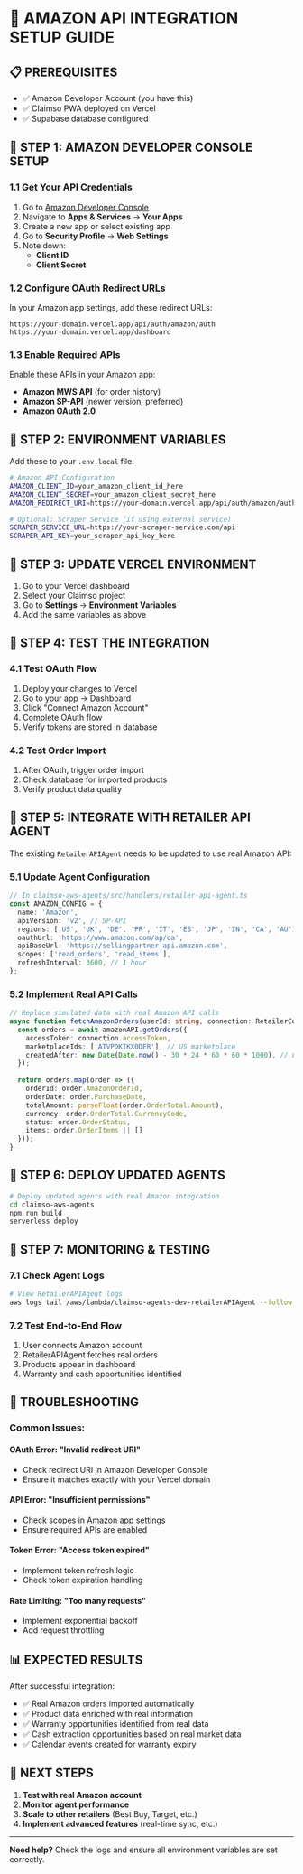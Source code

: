 # 🛒 AMAZON API INTEGRATION SETUP GUIDE

## **📋 PREREQUISITES**
- ✅ Amazon Developer Account (you have this)
- ✅ Claimso PWA deployed on Vercel
- ✅ Supabase database configured

## **🔧 STEP 1: AMAZON DEVELOPER CONSOLE SETUP**

### **1.1 Get Your API Credentials**
1. Go to [Amazon Developer Console](https://developer.amazon.com/)
2. Navigate to **Apps & Services** → **Your Apps**
3. Create a new app or select existing app
4. Go to **Security Profile** → **Web Settings**
5. Note down:
   - **Client ID**
   - **Client Secret**

### **1.2 Configure OAuth Redirect URLs**
In your Amazon app settings, add these redirect URLs:
```
https://your-domain.vercel.app/api/auth/amazon/auth
https://your-domain.vercel.app/dashboard
```

### **1.3 Enable Required APIs**
Enable these APIs in your Amazon app:
- **Amazon MWS API** (for order history)
- **Amazon SP-API** (newer version, preferred)
- **Amazon OAuth 2.0**

## **🔧 STEP 2: ENVIRONMENT VARIABLES**

Add these to your `.env.local` file:

```bash
# Amazon API Configuration
AMAZON_CLIENT_ID=your_amazon_client_id_here
AMAZON_CLIENT_SECRET=your_amazon_client_secret_here
AMAZON_REDIRECT_URI=https://your-domain.vercel.app/api/auth/amazon/auth

# Optional: Scraper Service (if using external service)
SCRAPER_SERVICE_URL=https://your-scraper-service.com/api
SCRAPER_API_KEY=your_scraper_api_key_here
```

## **🔧 STEP 3: UPDATE VERCEL ENVIRONMENT**

1. Go to your Vercel dashboard
2. Select your Claimso project
3. Go to **Settings** → **Environment Variables**
4. Add the same variables as above

## **🔧 STEP 4: TEST THE INTEGRATION**

### **4.1 Test OAuth Flow**
1. Deploy your changes to Vercel
2. Go to your app → Dashboard
3. Click "Connect Amazon Account"
4. Complete OAuth flow
5. Verify tokens are stored in database

### **4.2 Test Order Import**
1. After OAuth, trigger order import
2. Check database for imported products
3. Verify product data quality

## **🔧 STEP 5: INTEGRATE WITH RETAILER API AGENT**

The existing `RetailerAPIAgent` needs to be updated to use real Amazon API:

### **5.1 Update Agent Configuration**
```typescript
// In claimso-aws-agents/src/handlers/retailer-api-agent.ts
const AMAZON_CONFIG = {
  name: 'Amazon',
  apiVersion: 'v2', // SP-API
  regions: ['US', 'UK', 'DE', 'FR', 'IT', 'ES', 'JP', 'IN', 'CA', 'AU'],
  oauthUrl: 'https://www.amazon.com/ap/oa',
  apiBaseUrl: 'https://sellingpartner-api.amazon.com',
  scopes: ['read_orders', 'read_items'],
  refreshInterval: 3600, // 1 hour
};
```

### **5.2 Implement Real API Calls**
```typescript
// Replace simulated data with real Amazon API calls
async function fetchAmazonOrders(userId: string, connection: RetailerConnection): Promise<RetailerOrder[]> {
  const orders = await amazonAPI.getOrders({
    accessToken: connection.accessToken,
    marketplaceIds: ['ATVPDKIKX0DER'], // US marketplace
    createdAfter: new Date(Date.now() - 30 * 24 * 60 * 60 * 1000), // Last 30 days
  });
  
  return orders.map(order => ({
    orderId: order.AmazonOrderId,
    orderDate: order.PurchaseDate,
    totalAmount: parseFloat(order.OrderTotal.Amount),
    currency: order.OrderTotal.CurrencyCode,
    status: order.OrderStatus,
    items: order.OrderItems || []
  }));
}
```

## **🔧 STEP 6: DEPLOY UPDATED AGENTS**

```bash
# Deploy updated agents with real Amazon integration
cd claimso-aws-agents
npm run build
serverless deploy
```

## **🔧 STEP 7: MONITORING & TESTING**

### **7.1 Check Agent Logs**
```bash
# View RetailerAPIAgent logs
aws logs tail /aws/lambda/claimso-agents-dev-retailerAPIAgent --follow
```

### **7.2 Test End-to-End Flow**
1. User connects Amazon account
2. RetailerAPIAgent fetches real orders
3. Products appear in dashboard
4. Warranty and cash opportunities identified

## **🚨 TROUBLESHOOTING**

### **Common Issues:**

#### **OAuth Error: "Invalid redirect URI"**
- Check redirect URI in Amazon Developer Console
- Ensure it matches exactly with your Vercel domain

#### **API Error: "Insufficient permissions"**
- Check scopes in Amazon app settings
- Ensure required APIs are enabled

#### **Token Error: "Access token expired"**
- Implement token refresh logic
- Check token expiration handling

#### **Rate Limiting: "Too many requests"**
- Implement exponential backoff
- Add request throttling

## **📊 EXPECTED RESULTS**

After successful integration:
- ✅ Real Amazon orders imported automatically
- ✅ Product data enriched with real information
- ✅ Warranty opportunities identified from real data
- ✅ Cash extraction opportunities based on real market data
- ✅ Calendar events created for warranty expiry

## **🎯 NEXT STEPS**

1. **Test with real Amazon account**
2. **Monitor agent performance**
3. **Scale to other retailers** (Best Buy, Target, etc.)
4. **Implement advanced features** (real-time sync, etc.)

---

**Need help?** Check the logs and ensure all environment variables are set correctly.
